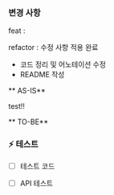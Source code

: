 ### 변경 사항

feat : 
  

refactor : 수정 사항 적용 완료
- 코드 정리 및 어노테이션 수정
- README 작성

** AS-IS**

  test!!

** TO-BE**

  

### ⚡️ 테스트

- [ ] 테스트 코드

- [ ] API 테스트 
